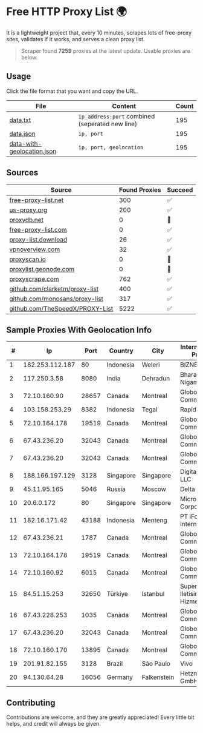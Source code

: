 
# Free HTTP Proxy List 🌍

It is a lightweight project that, every 10 minutes, scrapes lots of free-proxy sites, validates if it works, and serves a clean proxy list.


> Scraper found **7259** proxies at the latest update. Usable proxies are below.

## Usage

Click the file format that you want and copy the URL.


|File|Content|Count|
|----|-------|-----|
|[data.txt](https://raw.githubusercontent.com/themiralay/Proxy-List-World/master/data.txt)|`ip_address:port` combined (seperated new line)|195|
|[data.json](https://raw.githubusercontent.com/themiralay/Proxy-List-World/master/data.json)|`ip, port`|195|
|[data-with-geolocation.json](https://raw.githubusercontent.com/themiralay/Proxy-List-World/master/data-with-geolocation.json)|`ip, port, geolocation`|195|

## Sources

|Source|Found Proxies|Succeed|
|------|-------------|-------|
|[free-proxy-list.net](https://free-proxy-list.net)|300|✅|
|[us-proxy.org](https://www.us-proxy.org)|200|✅|
|[proxydb.net](http://proxydb.net)|0|🚫|
|[free-proxy-list.com](https://free-proxy-list.com/?page=&port=&type%5B%5D=http&type%5B%5D=https&up_time=0&search=Search)|0|✅|
|[proxy-list.download](https://www.proxy-list.download/HTTP)|26|✅|
|[vpnoverview.com](https://vpnoverview.com/privacy/anonymous-browsing/free-proxy-servers)|32|✅|
|[proxyscan.io](https://www.proxyscan.io)|0|🚫|
|[proxylist.geonode.com](https://proxylist.geonode.com/api/proxy-list?limit=300&page=1&sort_by=lastChecked&sort_type=desc&protocols=http,https)|0|🚫|
|[proxyscrape.com](https://api.proxyscrape.com/v2/?request=displayproxies&protocol=http&timeout=10000&country=all&ssl=all&anonymity=all)|762|✅|
|[github.com/clarketm/proxy-list](https://raw.githubusercontent.com/clarketm/proxy-list/master/proxy-list-raw.txt)|400|✅|
|[github.com/monosans/proxy-list](https://raw.githubusercontent.com/monosans/proxy-list/main/proxies/http.txt)|317|✅|
|[github.com/TheSpeedX/PROXY-List](https://raw.githubusercontent.com/TheSpeedX/PROXY-List/master/http.txt)|5222|✅|


## Sample Proxies With Geolocation Info

|#|Ip|Port|Country|City|Internet Service Provider|
|-|--|----|-------|----|-------------------------|
|1|182.253.112.187|80|Indonesia|Weleri|BIZNET|
|2|117.250.3.58|8080|India|Dehradun|Bharat Sanchar Nigam Ltd|
|3|72.10.160.90|28657|Canada|Montreal|GloboTech Communications|
|4|103.158.253.29|8382|Indonesia|Tegal|Rapid Network|
|5|72.10.164.178|19519|Canada|Montreal|GloboTech Communications|
|6|67.43.236.20|32043|Canada|Montreal|GloboTech Communications|
|7|67.43.236.20|32043|Canada|Montreal|GloboTech Communications|
|8|188.166.197.129|3128|Singapore|Singapore|DigitalOcean, LLC|
|9|45.11.95.165|5046|Russia|Moscow|Delta Ltd|
|10|20.6.0.172|80|Singapore|Singapore|Microsoft Corporation|
|11|182.16.171.42|43188|Indonesia|Menteng|PT iForte Global Internet|
|12|67.43.236.21|1787|Canada|Montreal|GloboTech Communications|
|13|72.10.164.178|19519|Canada|Montreal|GloboTech Communications|
|14|72.10.160.92|6015|Canada|Montreal|GloboTech Communications|
|15|84.51.15.253|32650|Türkiye|Istanbul|Superonline Iletisim Hizmetleri A.S.|
|16|67.43.228.253|1035|Canada|Montreal|GloboTech Communications|
|17|67.43.236.20|32043|Canada|Montreal|GloboTech Communications|
|18|72.10.160.170|13895|Canada|Montreal|GloboTech Communications|
|19|201.91.82.155|3128|Brazil|São Paulo|Vivo|
|20|94.130.64.28|16056|Germany|Falkenstein|Hetzner Online GmbH|



## Contributing

Contributions are welcome, and they are greatly appreciated! Every
little bit helps, and credit will always be given.

